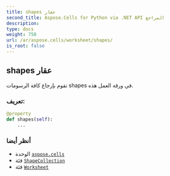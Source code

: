 ```yaml
---
title: shapes عقار
second_title: Aspose.Cells for Python via .NET API المراجع
description:
type: docs
weight: 750
url: /ar/aspose.cells/worksheet/shapes/
is_root: false
---
```

##  shapes عقار

تقوم بإرجاع كافة الرسومات shapes في ورقة العمل هذه.
###  تعريف:
```python
@property
def shapes(self):
    ...
```

###  أنظر أيضا
* الوحدة [`aspose.cells`](../../)
* فئة [`ShapeCollection`](/cells/python-net/ar/aspose.cells.drawing/shapecollection)
* فئة [`Worksheet`](/cells/python-net/ar/aspose.cells/worksheet)
